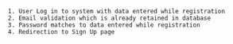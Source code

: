        1. User Log in to system with data entered while registration
       2. Email validation which is already retained in database
       3. Password matches to data entered while registration
       4. Redirection to Sign Up page 
